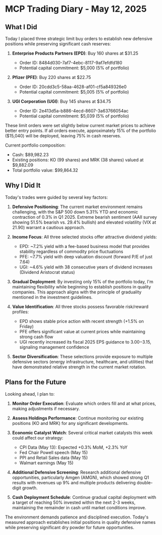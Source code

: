 # MCP Trading Diary - May 12, 2025

## What I Did

Today I placed three strategic limit buy orders to establish new defensive positions while preserving significant cash reserves:

1. **Enterprise Products Partners (EPD)**: Buy 160 shares at $31.25
   - Order ID: 8484d030-7af7-4ebc-8117-9af7efdfd180
   - Potential capital commitment: $5,000 (5% of portfolio)

2. **Pfizer (PFE)**: Buy 220 shares at $22.75 
   - Order ID: 20cdd3c5-58aa-4628-af01-cf5a849326e0
   - Potential capital commitment: $5,005 (5% of portfolio)

3. **UGI Corporation (UGI)**: Buy 145 shares at $34.75
   - Order ID: 2e413d5a-b886-4ecd-8607-3a63766054ac
   - Potential capital commitment: $5,039 (5% of portfolio)

These limit orders were set slightly below current market prices to achieve better entry points. If all orders execute, approximately 15% of the portfolio ($15,040) will be deployed, leaving 75% in cash reserves.

Current portfolio composition:
- Cash: $89,982.23
- Existing positions: KO (99 shares) and MRK (38 shares) valued at $9,882.09
- Total portfolio value: $99,864.32

## Why I Did It

Today's trades were guided by several key factors:

1. **Defensive Positioning**: The current market environment remains challenging, with the S&P 500 down 5.31% YTD and economic contraction of 0.3% in Q1 2025. Extreme bearish sentiment (AAII survey showing 51.5% bearish vs. 29.4% bullish) and elevated volatility (VIX at 21.90) warrant a cautious approach.

2. **Income Focus**: All three selected stocks offer attractive dividend yields:
   - EPD: ~7.2% yield with a fee-based business model that provides stability regardless of commodity price fluctuations
   - PFE: ~7.7% yield with deep valuation discount (forward P/E of just 7.64)
   - UGI: ~4.6% yield with 38 consecutive years of dividend increases (Dividend Aristocrat status)

3. **Gradual Deployment**: By investing only 15% of the portfolio today, I'm maintaining flexibility while beginning to establish positions in quality companies. This approach aligns with the principle of graduality mentioned in the investment guidelines.

4. **Value Identification**: All three stocks possess favorable risk/reward profiles:
   - EPD shows stable price action with recent strength (+1.5% on Friday)
   - PFE offers significant value at current prices while maintaining strong cash flow
   - UGI recently increased its fiscal 2025 EPS guidance to $3.00-$3.15, signaling management confidence

5. **Sector Diversification**: These selections provide exposure to multiple defensive sectors (energy infrastructure, healthcare, and utilities) that have demonstrated relative strength in the current market rotation.

## Plans for the Future

Looking ahead, I plan to:

1. **Monitor Order Execution**: Evaluate which orders fill and at what prices, making adjustments if necessary.

2. **Assess Holdings Performance**: Continue monitoring our existing positions (KO and MRK) for any significant developments.

3. **Economic Catalyst Watch**: Several critical market catalysts this week could affect our strategy:
   - CPI Data (May 13): Expected +0.3% MoM, +2.3% YoY
   - Fed Chair Powell speech (May 15)
   - PPI and Retail Sales data (May 15)
   - Walmart earnings (May 15)

4. **Additional Defensive Screening**: Research additional defensive opportunities, particularly Amgen (AMGN), which showed strong Q1 results with revenues up 9% and multiple products delivering double-digit growth.

5. **Cash Deployment Schedule**: Continue gradual capital deployment with a target of reaching 50% invested within the next 2-3 weeks, maintaining the remainder in cash until market conditions improve.

The environment demands patience and disciplined execution. Today's measured approach establishes initial positions in quality defensive names while preserving significant dry powder for future opportunities.